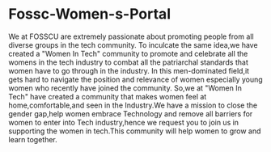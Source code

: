 # Fossc-Women-s-Portal

We at FOSSCU are extremely passionate about promoting people from all diverse groups in the tech community. To inculcate the same idea,we have created a "Women In Tech" community to promote and celebrate all the womens in the tech industry to combat all the patriarchal standards that women have to go through in the industry. In this men-dominated field,it gets hard to navigate the position and relevance of women especially young women who recently have joined the community. So,we at "Women In Tech" have created a community that makes women feel at home,comfortable,and seen in the Industry.We have a mission to close the gender gap,help women embrace Technology and remove all barriers for women to enter into Tech industry,hence we request you to join us in supporting the women in tech.This community will help women to grow and learn together.
